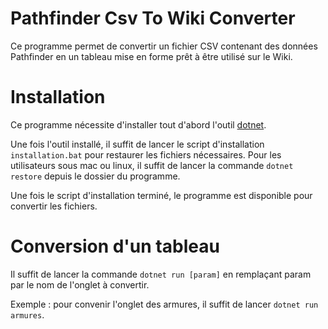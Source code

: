 # Pathfinder Csv To Wiki Converter

Ce programme permet de convertir un fichier CSV contenant des données Pathfinder en un tableau mise en forme prêt à être utilisé sur le Wiki.

# Installation

Ce programme nécessite d'installer tout d'abord l'outil [dotnet](http://dotnet.github.io/getting-started/).

Une fois l'outil installé, il suffit de lancer le script d'installation `installation.bat` pour restaurer les fichiers nécessaires.
Pour les utilisateurs sous mac ou linux, il suffit de lancer la commande `dotnet restore` depuis le dossier du programme.

Une fois le script d'installation terminé, le programme est disponible pour convertir les fichiers.

# Conversion d'un tableau

Il suffit de lancer la commande `dotnet run [param]` en remplaçant param par le nom de l'onglet à convertir.

Exemple : pour convenir l'onglet des armures, il suffit de lancer `dotnet run armures`.